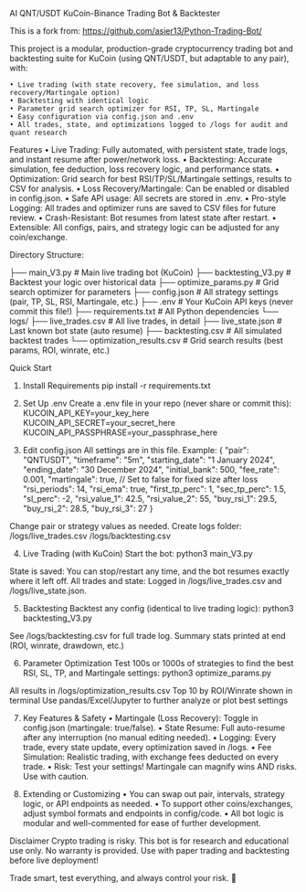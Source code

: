 AI QNT/USDT KuCoin-Binance Trading Bot & Backtester

This is a fork from: https://github.com/asier13/Python-Trading-Bot/

This project is a modular, production-grade cryptocurrency trading bot and backtesting suite for KuCoin (using QNT/USDT, but adaptable to any pair), with:

    • Live trading (with state recovery, fee simulation, and loss recovery/Martingale option)
    • Backtesting with identical logic
    • Parameter grid search optimizer for RSI, TP, SL, Martingale
    • Easy configuration via config.json and .env
    • All trades, state, and optimizations logged to /logs for audit and quant research

Features
    • Live Trading: Fully automated, with persistent state, trade logs, and instant resume after power/network loss.
    • Backtesting: Accurate simulation, fee deduction, loss recovery logic, and performance stats.
    • Optimization: Grid search for best RSI/TP/SL/Martingale settings, results to CSV for analysis.
    • Loss Recovery/Martingale: Can be enabled or disabled in config.json.
    • Safe API usage: All secrets are stored in .env.
    • Pro-style Logging: All trades and optimizer runs are saved to CSV files for future review.
    • Crash-Resistant: Bot resumes from latest state after restart.
    • Extensible: All configs, pairs, and strategy logic can be adjusted for any coin/exchange.

Directory Structure:

├── main_V3.py                  # Main live trading bot (KuCoin)
├── backtesting_V3.py           # Backtest your logic over historical data
├── optimize_params.py          # Grid search optimizer for parameters
├── config.json                 # All strategy settings (pair, TP, SL, RSI, Martingale, etc.)
├── .env                        # Your KuCoin API keys (never commit this file!)
├── requirements.txt            # All Python dependencies
└── logs/
    ├── live_trades.csv         # All live trades, in detail
    ├── live_state.json         # Last known bot state (auto resume)
    ├── backtesting.csv         # All simulated backtest trades
    └── optimization_results.csv  # Grid search results (best params, ROI, winrate, etc.)

Quick Start

1. Install Requirements
pip install -r requirements.txt

2. Set Up .env
Create a .env file in your repo (never share or commit this):
KUCOIN_API_KEY=your_key_here
KUCOIN_API_SECRET=your_secret_here
KUCOIN_API_PASSPHRASE=your_passphrase_here

3. Edit config.json
All settings are in this file. Example:
{
    "pair": "QNTUSDT",
    "timeframe": "5m",
    "starting_date": "1 January 2024",
    "ending_date": "30 December 2024",
    "initial_bank": 500,
    "fee_rate": 0.001,
    "martingale": true,      // Set to false for fixed size after loss
    "rsi_periods": 14,
    "rsi_ema": true,
    "first_tp_perc": 1,
    "sec_tp_perc": 1.5,
    "sl_perc": -2,
    "rsi_value_1": 42.5,
    "rsi_value_2": 55,
    "buy_rsi_1": 29.5,
    "buy_rsi_2": 28.5,
    "buy_rsi_3": 27
}

Change pair or strategy values as needed.
Create logs folder: 
/logs/live_trades.csv
/logs/backtesting.csv 

4. Live Trading (with KuCoin)
Start the bot:
python3 main_V3.py

State is saved: You can stop/restart any time, and the bot resumes exactly where it left off.
All trades and state: Logged in /logs/live_trades.csv and /logs/live_state.json.

5. Backtesting
Backtest any config (identical to live trading logic):
python3 backtesting_V3.py

See /logs/backtesting.csv for full trade log.
Summary stats printed at end (ROI, winrate, drawdown, etc.)

6. Parameter Optimization
Test 100s or 1000s of strategies to find the best RSI, SL, TP, and Martingale settings:
python3 optimize_params.py

All results in /logs/optimization_results.csv
Top 10 by ROI/Winrate shown in terminal
Use pandas/Excel/Jupyter to further analyze or plot best settings

7. Key Features & Safety
    • Martingale (Loss Recovery): Toggle in config.json (martingale: true/false).
    • State Resume: Full auto-resume after any interruption (no manual editing needed).
    • Logging: Every trade, every state update, every optimization saved in /logs.
    • Fee Simulation: Realistic trading, with exchange fees deducted on every trade.
    • Risk: Test your settings! Martingale can magnify wins AND risks. Use with caution.

8. Extending or Customizing
    • You can swap out pair, intervals, strategy logic, or API endpoints as needed.
    • To support other coins/exchanges, adjust symbol formats and endpoints in config/code.
    • All bot logic is modular and well-commented for ease of further development.


Disclaimer
Crypto trading is risky.
This bot is for research and educational use only.
No warranty is provided. Use with paper trading and backtesting before live deployment!

Trade smart, test everything, and always control your risk. 🚀
